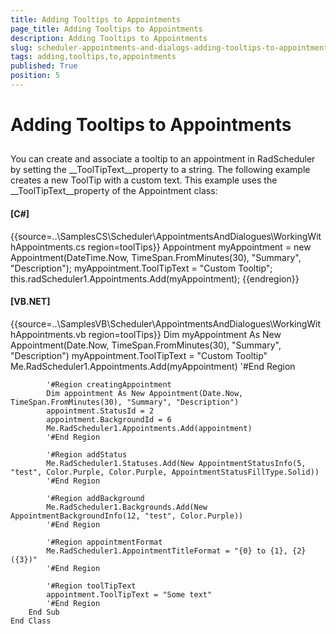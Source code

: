 ```yaml
---
title: Adding Tooltips to Appointments
page_title: Adding Tooltips to Appointments
description: Adding Tooltips to Appointments
slug: scheduler-appointments-and-dialogs-adding-tooltips-to-appointments
tags: adding,tooltips,to,appointments
published: True
position: 5
---
```


# Adding Tooltips to Appointments



## 

You can create and associate a tooltip to an appointment in RadScheduler by setting the __ToolTipText__property to a string. The following example creates a new ToolTip with a custom text. This example uses the __ToolTipText__property of the Appointment class:



#### __[C#]__

{{source=..\SamplesCS\Scheduler\AppointmentsAndDialogues\WorkingWithAppointments.cs region=toolTips}}
	            Appointment myAppointment = new Appointment(DateTime.Now, TimeSpan.FromMinutes(30), "Summary", "Description");
	            myAppointment.ToolTipText = "Custom Tooltip";
	            this.radScheduler1.Appointments.Add(myAppointment);
	{{endregion}}



#### __[VB.NET]__

{{source=..\SamplesVB\Scheduler\AppointmentsAndDialogues\WorkingWithAppointments.vb region=toolTips}}
	        Dim myAppointment As New Appointment(Date.Now, TimeSpan.FromMinutes(30), "Summary", "Description")
	        myAppointment.ToolTipText = "Custom Tooltip"
	        Me.RadScheduler1.Appointments.Add(myAppointment)
	        '#End Region
	
	        '#Region creatingAppointment
	        Dim appointment As New Appointment(Date.Now, TimeSpan.FromMinutes(30), "Summary", "Description")
	        appointment.StatusId = 2
	        appointment.BackgroundId = 6
	        Me.RadScheduler1.Appointments.Add(appointment)
	        '#End Region
	
	        '#Region addStatus
	        Me.RadScheduler1.Statuses.Add(New AppointmentStatusInfo(5, "test", Color.Purple, Color.Purple, AppointmentStatusFillType.Solid))
	        '#End Region
	
	        '#Region addBackground
	        Me.RadScheduler1.Backgrounds.Add(New AppointmentBackgroundInfo(12, "test", Color.Purple))
	        '#End Region
	
	        '#Region appointmentFormat
	        Me.RadScheduler1.AppointmentTitleFormat = "{0} to {1}, {2} ({3})"
	        '#End Region
	
	        '#Region toolTipText
	        appointment.ToolTipText = "Some text"
	        '#End Region
	    End Sub
	End Class




